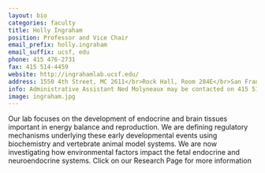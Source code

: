```yaml
---
layout: bio
categories: faculty
title: Holly Ingraham
position: Professor and Vice Chair
email_prefix: holly.ingraham
email_suffix: ucsf, edu
phone: 415 476-2731
fax: 415 514-4459
website: http://ingrahamlab.ucsf.edu/
address: 1550 4th Street, MC 2611</br>Rock Hall, Room 284E</br>San Francisco, CA 94158-2611</br>
info: Administrative Assistant Ned Molyneaux may be contacted on 415 514-3792 or at <span class="e">ned.molyneaux / ucsf, edu </span>
image: ingraham.jpg
---
```


Our lab focuses on the development of endocrine and brain tissues important in energy balance and reproduction. We are defining regulatory mechanisms underlying these early developmental events using biochemistry and vertebrate animal model systems. We are now investigating how environmental factors impact the fetal endocrine and neuroendocrine systems. Click on our Research Page for more information
